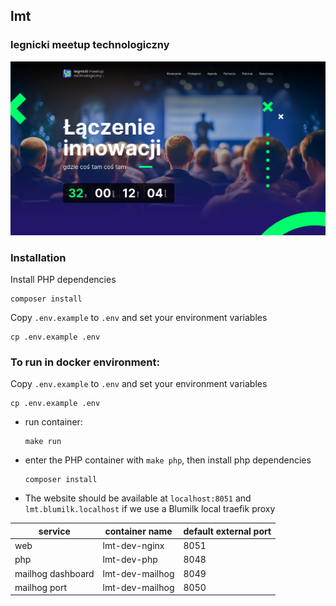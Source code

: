 ## lmt
### legnicki meetup technologiczny

![./screenshot.png](./screenshot.png)

### Installation

Install PHP dependencies

    composer install

Copy `.env.example` to `.env` and set your environment variables

    cp .env.example .env

### To run in docker environment:
Copy `.env.example` to `.env` and set your environment variables

    cp .env.example .env

- run container:

      make run

- enter the PHP container with `make php`, then install php dependencies
        
      composer install

- The website should be available at `localhost:8051` and `lmt.blumilk.localhost` if we use a Blumilk local traefik proxy

| service           | container name   | default external port |
|-------------------|------------------|-----------------------|
| web               | lmt-dev-nginx    | 8051                  |
| php               | lmt-dev-php      | 8048                  |
| mailhog dashboard | lmt-dev-mailhog  | 8049                  |
| mailhog port      | lmt-dev-mailhog  | 8050                  | 